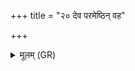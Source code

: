 +++
title = "२० देव परमेष्ठिन् वह"

+++
<details><summary>मूलम् (GR)</summary>

देव परमेष्ठिन् वह दुष्वप्न्यं परा वह दुष्वप्न्यम् ।  
(…) ॥ +++(see 1b)+++
</details>